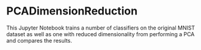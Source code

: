 # PCADimensionReduction
This Jupyter Notebook trains a number of classifiers on the original MNIST dataset as well as one with reduced dimensionality from performing a PCA and compares the results.
